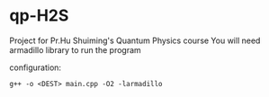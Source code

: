 # qp-H2S
Project for Pr.Hu Shuiming's Quantum Physics course 
You will need armadillo library to run the program

configuration:

<code>g++ -o \<DEST> main.cpp -O2 -larmadillo</code>

